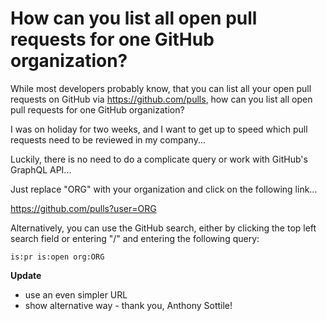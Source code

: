 # How can you list all open pull requests for one GitHub organization?

While most developers probably know,
that you can list all your open pull requests on GitHub via https://github.com/pulls,
how can you list all open pull requests for one GitHub organization?

I was on holiday for two weeks,
and I want to get up to speed which pull requests need to be reviewed in my company...

Luckily, there is no need to do a complicate query or work with GitHub's GraphQL API...

Just replace "ORG" with your organization and click on the following link...

https://github.com/pulls?user=ORG

Alternatively, you can use the GitHub search, either by clicking the top left search field or entering "/" and entering the following query:

```
is:pr is:open org:ORG
```

**Update**
- use an even simpler URL
- show alternative way - thank you, Anthony Sottile!
